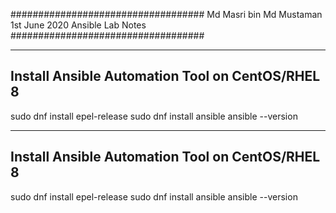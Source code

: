 ###################################
Md Masri bin Md Mustaman
1st June 2020
Ansible Lab Notes
###################################

-----------------------------------
Install Ansible Automation Tool on CentOS/RHEL 8
-----------------------------------
sudo dnf install epel-release
sudo dnf install ansible
ansible --version 



-----------------------------------
Install Ansible Automation Tool on CentOS/RHEL 8
-----------------------------------
sudo dnf install epel-release
sudo dnf install ansible
ansible --version





